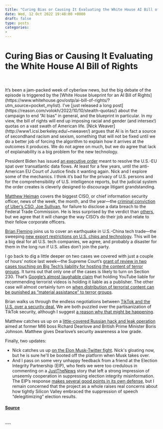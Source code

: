 ```yaml
---
title: "Curing Bias or Causing It Evaluating the White House AI Bill of Rights"
date: Wed, 12 Oct 2022 19:48:00 +0000
draft: false
type: posts
categories: 
- 
---
```

# Curing Bias or Causing It Evaluating the White House AI Bill of Rights

<br/>

<br/>
It’s been a jam-packed week of cyberlaw news, but the big debate of the episode is triggered by the [White House blueprint for an AI Bill of Rights](https://www.whitehouse.gov/ostp/ai-bill-of-rights/?utm_source=pocket_mylist). I’ve [just released a long post](https://reason.com/volokh/2022/10/10/stealth-quotas/) about the campaign to end “AI bias” in general, and the blueprint in particular. In my view, the bill of rights will end up imposing racial and gender (and intersex!) quotas on a vast swath of American life. [Nick Weaver](http://www1.icsi.berkeley.edu/~nweaver/) argues that AI is in fact a source of secondhand racism and sexism, something that will not be fixed until we do a better job of forcing the algorithm to explain how it arrives at the outcomes it produces. We do not agree on much, but we do agree that lack of explainability is a big problem for the new technology.

President Biden has issued [an executive order](https://therecord.media/biden-signs-new-us-eu-privacy-framework-setting-up-surveillance-safeguards/?utm_source=pocket_mylist) meant to resolve the U.S.-EU spat over transatlantic data flows. At least for a few years, until the anti-American EU Court of Justice finds it wanting again. Nick and I explore some of the mechanics. I think it’s bad for the privacy of U.S. persons and for the comprehensibility of U.S. intelligence reports, but the judicial system the order creates is cleverly designed to discourage litigant grandstanding.

[Matthew Heiman](https://nationalsecurity.gmu.edu/matthew-r-a-heiman/) covers the biggest CISO, or chief information security officer, news of the week, the month, and the year—the [criminal conviction of Uber’s CSO, Joe Sullivan](https://www.nytimes.com/2022/10/05/technology/uber-security-chief-joe-sullivan-verdict.html?utm_source=pocket_mylist), for failure to disclose a data breach to the Federal Trade Commission. He is less surprised by the verdict than [others](https://therecord.media/security-chiefs-fear-ciso-scapegoating-following-uber-sullivan-verdict/?utm_source=pocket_mylist), but we agree that it will change the way CISO’s do their job and relate to their fellow corporate officers.

[Brian Fleming](https://www.steptoe.com/en/lawyers/brian-j-fleming.html) joins us to cover an earthquake in U.S.-China tech trade—the sweeping [new export restrictions on U.S. chips and technology](https://www.protocol.com/enterprise/chip-export-restrictions-tsmc-intel?utm_source=pocket_mylist). This will be a big deal for all U.S. tech companies, we agree, and probably a disaster for them in the long run if U.S. allies don’t join the party. 

I go back to dig a little deeper on two cases we covered with just a couple of hours’ notice last week—the Supreme Court’s [grant of review in two cases touching on Big Tech’s liability for hosting the content of terror groups](https://www.usatoday.com/story/news/politics/2022/10/03/supreme-court-liability-social-media-section-230/8141729001/?utm_source=pocket_mylist). It turns out that only one of the cases is likely to turn on Section 230. That’s [Google’s almost laughable claim](https://www.scotusblog.com/case-files/cases/gonzalez-v-google-llc/) that holding YouTube liable for recommending terrorist videos is holding it liable as a publisher. The other case will almost certainly turn on [when distribution of terrorist content can be punished as “material assistance” to terror groups](https://www.supremecourt.gov/DocketPDF/21/21-1496/236644/20220830110932927_21-1496%20Twitter%20v.%20Taamneh%20-%20Reply%20Brief%20for%20Petitioner.pdf).

Brian walks us through the endless negotiations between [TikTok and the U.S. over a security deal.](https://www.wsj.com/articles/tiktok-security-deal-talks-pose-liability-for-biden-11664789401?mod=djemalertNEWS&utm_source=pocket_mylist) We are both puzzled over the partisanization of TikTok security, although I suggest [a reason why that might be happening](https://www.dailymail.co.uk/news/article-11259273/US-investors-TikTok-donating-millions-Dems-Biden-pushes-let-Chinese-app-continue.html?utm_source=pocket_mylist).  

Matthew catches us up on a [little-covered Russian hack and leak operation](https://www.computerweekly.com/news/252525366/How-Russian-intelligence-hacked-the-encrypted-emails-of-former-MI6-boss-Richard-Dearlove?utm_source=pocket_mylist) aimed at former MI6 boss Richard Dearlove and British Prime Minister Boris Johnson. Matthew gives Dearlove’s security awareness a low grade.

Finally, two updates: 

-   Nick catches us up [on the Elon Musk-Twitter fight](https://www.theverge.com/2022/10/6/23391749/elon-musk-twitter-trial-stay-close-deal-judge-date?scrolla=5eb6d68b7fedc32c19ef33b4). Nick's gloating now, but he is sure he'll be booted off the platform when Musk takes over.
-   And I pass on some very unhappy feedback from a friend at the Election Integrity Partnership (EIP), who feels we were too credulous in commenting on a [JustTheNews](https://justthenews.com/government/federal-agencies/biden-administration-rewarded-private-entities-got-2020-election?utm_source=pocket_mylist) story that left a strong impression of unseemly cooperation in suppressing election integrity misinformation. The EIP’s response [makes several good points in its own defense](https://www.eipartnership.net/blog/a-statement-from-the-election-integrity-partnership), but I remain concerned that the project as a whole raises real concerns about how tightly Silicon Valley embraced the suppression of speech “delegitimizing” election results.

#### [Source](https://sites.libsyn.com/52286/curing-bias-or-causing-it-evaluating-the-white-house-ai-bill-of-rights)

<br/>
---
